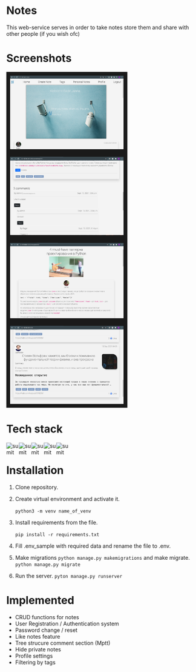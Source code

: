 # Notes
This web-service serves in order to take notes store them and share with other people (if you wish ofc)

# Screenshots 
<img src="project_details/main.png" border="10" width = 300 align=center ></a>
<img src="project_details/comment_section.png" border="10" width = 300 align=center ></a>
<img src="project_details/notes_detail.png" border="10" width = 300 align=center ></a>
<img src="project_details/notes_single.png" border="10" width = 300 align=center ></a>

# Tech stack

<img align="left" alt="sumit" width="33px" src="https://img.icons8.com/color/64/000000/python.png">
<img align="left" alt="sumit" width="33px" src="https://img.icons8.com/color/48/000000/django.png">
<img align="left" alt="sumit" width="33px" src="https://img.icons8.com/color/64/000000/html-5.png">
<img align="left" alt="sumit" width="33px" src="https://img.icons8.com/color/48/000000/css3.png">
<img align="left" alt="sumit" width="33px" src="https://img.icons8.com/color/48/000000/bootstrap.png">

<br>

# Installation

1. Clone repository.
 
2. Create virtual environment and activate it.
    
    `python3 -m venv name_of_venv` 

3. Install requirements from the file. 

    `pip install -r requirements.txt`

4. Fill .env_sample with required data and rename the file to .env.

5. Make migrations `python manage.py makemigrations`  and make migrate. `python manage.py migrate`

6. Run the server. `pyton manage.py runserver` 


# Implemented
* CRUD functions for notes
* User Registration / Authentication system
* Password change / reset
* Like notes feature
* Tree strucure comment section (Mptt)
* Hide private notes
* Profile settings
* Filtering by tags
